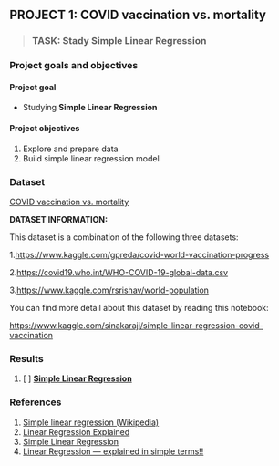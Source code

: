 ## PROJECT 1: COVID vaccination vs. mortality


> ### TASK: Stady Simple Linear Regression


### Project goals and objectives

#### Project goal

- Studying **Simple Linear Regression**

#### Project objectives

1. Explore and prepare data 
2. Build simple linear regression model


### Dataset

[COVID vaccination vs. mortality](https://www.kaggle.com/sinakaraji/covid-vaccination-vs-death)

**DATASET INFORMATION:**

This dataset is a combination of the following three datasets:

1.https://www.kaggle.com/gpreda/covid-world-vaccination-progress

2.https://covid19.who.int/WHO-COVID-19-global-data.csv

3.https://www.kaggle.com/rsrishav/world-population

You can find more detail about this dataset by reading this notebook:

https://www.kaggle.com/sinakaraji/simple-linear-regression-covid-vaccination


### Results

1. [ ] [**Simple Linear Regression**]()



### References

1. [Simple linear regression (Wikipedia)](https://en.wikipedia.org/wiki/Simple_linear_regression)
2. [Linear Regression Explained](https://towardsdatascience.com/linear-regression-explained-1b36f97b7572)
3. [Simple Linear Regression](https://www.jmp.com/en_my/statistics-knowledge-portal/what-is-regression.html)
4. [Linear Regression — explained in simple terms!!](https://medium.com/analytics-vidhya/linear-regression-explained-in-simple-terms-yagnik-8f9eccb680ec)
